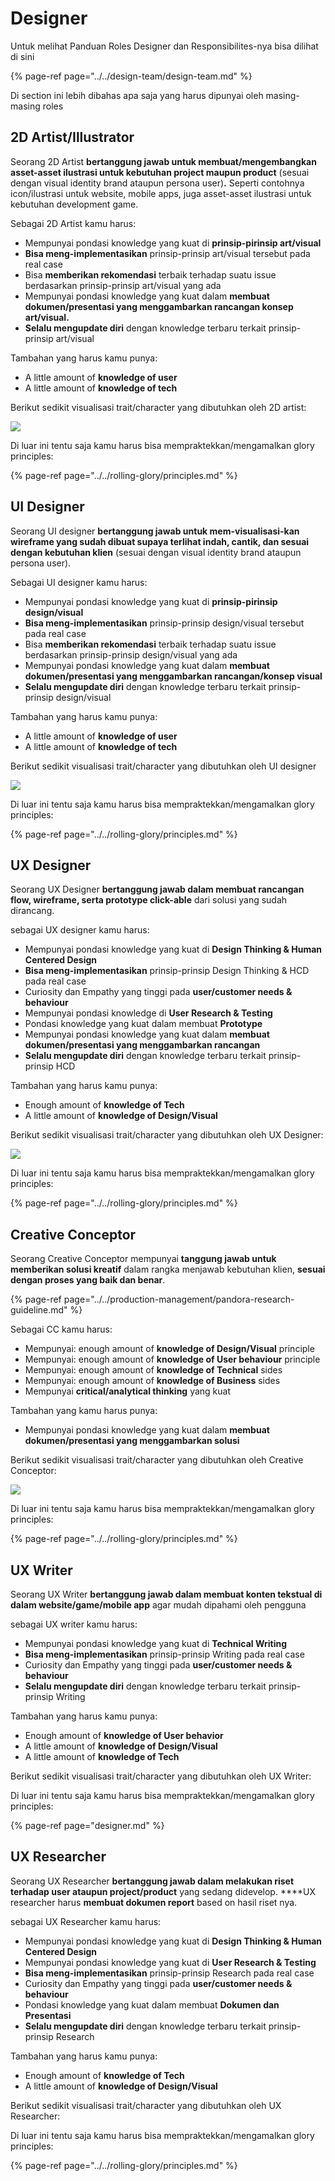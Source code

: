 # Designer

Untuk melihat Panduan Roles Designer dan Responsibilites-nya bisa dilihat di sini

{% page-ref page="../../design-team/design-team.md" %}

Di section ini lebih dibahas apa saja yang harus dipunyai oleh masing-masing roles

## 2D Artist/Illustrator

Seorang 2D Artist **bertanggung jawab untuk membuat/mengembangkan asset-asset ilustrasi untuk kebutuhan project maupun product** \(sesuai dengan visual identity brand ataupun persona user\)**.** Seperti contohnya icon/ilustrasi untuk website, mobile apps, juga asset-asset ilustrasi untuk kebutuhan development game.  

Sebagai 2D Artist kamu harus:

* Mempunyai pondasi knowledge yang kuat di **prinsip-pirinsip art/visual**
* **Bisa meng-implementasikan** prinsip-prinsip art/visual tersebut pada real case
* Bisa **memberikan rekomendasi** terbaik terhadap suatu issue berdasarkan prinsip-prinsip art/visual yang ada
* Mempunyai pondasi knowledge yang kuat dalam **membuat dokumen/presentasi yang menggambarkan rancangan konsep art/visual.**
* **Selalu mengupdate diri** dengan knowledge terbaru terkait prinsip-prinsip art/visual

Tambahan yang harus kamu punya:

* A little amount of **knowledge of user**
* A little amount of **knowledge of tech**

Berikut sedikit visualisasi trait/character yang dibutuhkan oleh 2D artist:

![](../../.gitbook/assets/screen-shot-2020-11-18-at-10.45.29.png)

Di luar ini tentu saja kamu harus bisa mempraktekkan/mengamalkan glory principles:

{% page-ref page="../../rolling-glory/principles.md" %}



## UI Designer

Seorang UI designer **bertanggung jawab untuk mem-visualisasi-kan wireframe yang sudah dibuat supaya terlihat indah, cantik, dan sesuai dengan kebutuhan klien** \(sesuai dengan visual identity brand ataupun persona user\).

Sebagai UI designer kamu harus:

* Mempunyai pondasi knowledge yang kuat di **prinsip-pirinsip design/visual**
* **Bisa meng-implementasikan** prinsip-prinsip design/visual tersebut pada real case
* Bisa **memberikan rekomendasi** terbaik terhadap suatu issue berdasarkan prinsip-prinsip design/visual yang ada
* Mempunyai pondasi knowledge yang kuat dalam **membuat dokumen/presentasi yang menggambarkan rancangan/konsep visual**
* **Selalu mengupdate diri** dengan knowledge terbaru terkait prinsip-prinsip design/visual

Tambahan yang harus kamu punya:

* A little amount of **knowledge of user**
* A little amount of **knowledge of tech**

Berikut sedikit visualisasi trait/character yang dibutuhkan oleh UI designer

![](../../.gitbook/assets/screen-shot-2020-11-11-at-09.29.45.png)

Di luar ini tentu saja kamu harus bisa mempraktekkan/mengamalkan glory principles:

{% page-ref page="../../rolling-glory/principles.md" %}

## UX Designer

Seorang UX Designer **bertanggung jawab dalam membuat rancangan flow, wireframe, serta prototype click-able** dari solusi yang sudah dirancang.

sebagai UX designer kamu harus:

* Mempunyai pondasi knowledge yang kuat di **Design Thinking & Human Centered Design**
* **Bisa meng-implementasikan** prinsip-prinsip Design Thinking & HCD pada real case
* Curiosity dan Empathy yang tinggi pada **user/customer needs & behaviour**
* Mempunyai pondasi knowledge di **User Research & Testing**
* Pondasi knowledge yang kuat dalam membuat **Prototype**
* Mempunyai pondasi knowledge yang kuat dalam **membuat dokumen/presentasi yang menggambarkan rancangan**
* **Selalu mengupdate diri** dengan knowledge terbaru terkait prinsip-prinsip HCD

Tambahan yang harus kamu punya:

* Enough amount of **knowledge of Tech**
* A little amount of **knowledge of Design/Visual**

Berikut sedikit visualisasi trait/character yang dibutuhkan oleh UX Designer:

![](../../.gitbook/assets/screen-shot-2020-11-11-at-09.40.38.png)

Di luar ini tentu saja kamu harus bisa mempraktekkan/mengamalkan glory principles:

{% page-ref page="../../rolling-glory/principles.md" %}

## Creative Conceptor

Seorang Creative Conceptor mempunyai **tanggung jawab untuk memberikan solusi kreatif** dalam rangka menjawab kebutuhan klien, **sesuai dengan proses yang baik dan benar**. 

{% page-ref page="../../production-management/pandora-research-guideline.md" %}

Sebagai CC kamu harus:

* Mempunyai: enough amount of **knowledge of Design/Visual** principle
* Mempunyai: enough amount of **knowledge of User behaviour** principle
* Mempunyai: enough amount of **knowledge of Technical** sides
* Mempunyai: enough amount of **knowledge of Business** sides
* Mempunyai **critical/analytical thinking** yang kuat

Tambahan yang kamu harus punya:

* Mempunyai pondasi knowledge yang kuat dalam **membuat dokumen/presentasi yang menggambarkan solusi**

Berikut sedikit visualisasi trait/character yang dibutuhkan oleh Creative Conceptor:

![](../../.gitbook/assets/screen-shot-2020-11-11-at-09.51.07.png)

Di luar ini tentu saja kamu harus bisa mempraktekkan/mengamalkan glory principles: 

{% page-ref page="../../rolling-glory/principles.md" %}

## UX Writer

Seorang UX Writer **bertanggung jawab dalam membuat konten tekstual di dalam website/game/mobile app** agar mudah dipahami oleh pengguna

sebagai UX writer kamu harus:

* Mempunyai pondasi knowledge yang kuat di **Technical Writing**
* **Bisa meng-implementasikan** prinsip-prinsip Writing pada real case
* Curiosity dan Empathy yang tinggi pada **user/customer needs & behaviour**
* **Selalu mengupdate diri** dengan knowledge terbaru terkait prinsip-prinsip Writing

Tambahan yang harus kamu punya:

* Enough amount of **knowledge of User behavior**
* A little amount of **knowledge of Design/Visual**
* A little amount of **knowledge of Tech**

Berikut sedikit visualisasi trait/character yang dibutuhkan oleh UX Writer:

Di luar ini tentu saja kamu harus bisa mempraktekkan/mengamalkan glory principles: 

{% page-ref page="designer.md" %}

## UX Researcher

Seorang UX Researcher **bertanggung jawab dalam melakukan riset terhadap user ataupun project/product** yang sedang didevelop. ****UX researcher harus **membuat dokumen report** based on hasil riset nya.

sebagai UX Researcher kamu harus:

* Mempunyai pondasi knowledge yang kuat di **Design Thinking & Human Centered Design**
* Mempunyai pondasi knowledge yang kuat di **User Research & Testing**
* **Bisa meng-implementasikan** prinsip-prinsip Research pada real case
* Curiosity dan Empathy yang tinggi pada **user/customer needs & behaviour**
* Pondasi knowledge yang kuat dalam membuat **Dokumen dan Presentasi**
* **Selalu mengupdate diri** dengan knowledge terbaru terkait prinsip-prinsip Research

Tambahan yang harus kamu punya:

* Enough amount of **knowledge of Tech**
* A little amount of **knowledge of Design/Visual**

Berikut sedikit visualisasi trait/character yang dibutuhkan oleh UX Researcher:

Di luar ini tentu saja kamu harus bisa mempraktekkan/mengamalkan glory principles: 

{% page-ref page="../../rolling-glory/principles.md" %}



